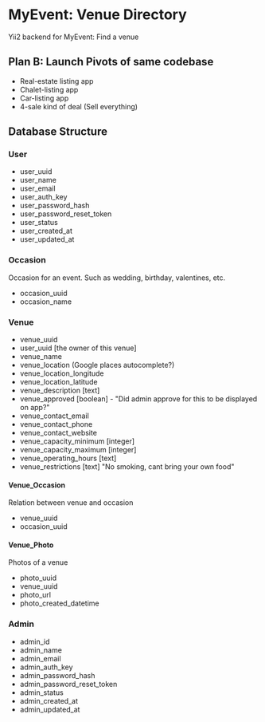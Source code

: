 # MyEvent: Venue Directory

Yii2 backend for MyEvent: Find a venue

## Plan B: Launch Pivots of same codebase

* Real-estate listing app
* Chalet-listing app
* Car-listing app
* 4-sale kind of deal (Sell everything)

## Database Structure

### User

* user_uuid
* user_name
* user_email
* user_auth_key
* user_password_hash
* user_password_reset_token
* user_status
* user_created_at
* user_updated_at

### Occasion

Occasion for an event. Such as wedding, birthday, valentines, etc.

* occasion_uuid
* occasion_name

### Venue

* venue_uuid
* user_uuid [the owner of this venue]
* venue_name
* venue_location (Google places autocomplete?)
* venue_location_longitude
* venue_location_latitude
* venue_description [text]
* venue_approved [boolean] - "Did admin approve for this to be displayed on app?"
* venue_contact_email
* venue_contact_phone
* venue_contact_website
* venue_capacity_minimum [integer]
* venue_capacity_maximum [integer]
* venue_operating_hours [text]
* venue_restrictions [text] "No smoking, cant bring your own food"


#### Venue_Occasion

Relation between venue and occasion

* venue_uuid
* occasion_uuid


#### Venue_Photo

Photos of a venue

* photo_uuid
* venue_uuid
* photo_url
* photo_created_datetime

### Admin

* admin_id
* admin_name
* admin_email
* admin_auth_key
* admin_password_hash
* admin_password_reset_token
* admin_status
* admin_created_at
* admin_updated_at
